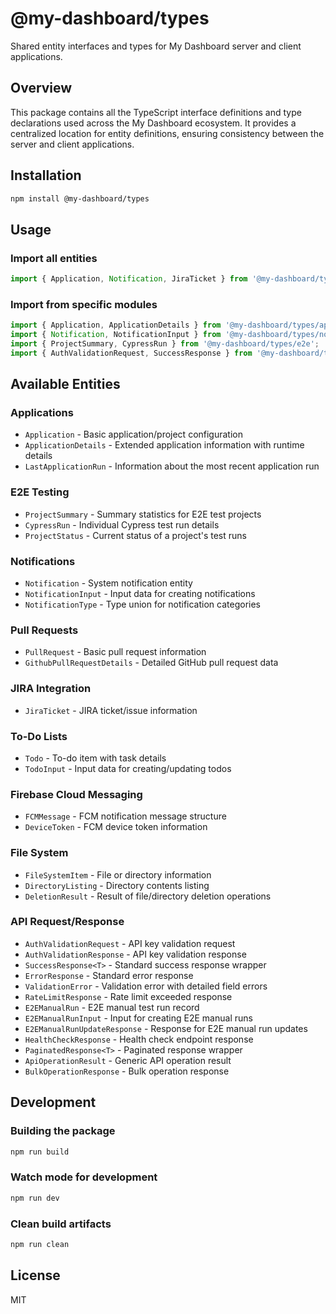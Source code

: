 # @my-dashboard/types

Shared entity interfaces and types for My Dashboard server and client applications.

## Overview

This package contains all the TypeScript interface definitions and type declarations used across the My Dashboard ecosystem. It provides a centralized location for entity definitions, ensuring consistency between the server and client applications.

## Installation

```bash
npm install @my-dashboard/types
```

## Usage

### Import all entities
```typescript
import { Application, Notification, JiraTicket } from '@my-dashboard/types';
```

### Import from specific modules
```typescript
import { Application, ApplicationDetails } from '@my-dashboard/types/applications';
import { Notification, NotificationInput } from '@my-dashboard/types/notifications';
import { ProjectSummary, CypressRun } from '@my-dashboard/types/e2e';
import { AuthValidationRequest, SuccessResponse } from '@my-dashboard/types/api';
```

## Available Entities

### Applications
- `Application` - Basic application/project configuration
- `ApplicationDetails` - Extended application information with runtime details
- `LastApplicationRun` - Information about the most recent application run

### E2E Testing
- `ProjectSummary` - Summary statistics for E2E test projects
- `CypressRun` - Individual Cypress test run details
- `ProjectStatus` - Current status of a project's test runs

### Notifications
- `Notification` - System notification entity
- `NotificationInput` - Input data for creating notifications
- `NotificationType` - Type union for notification categories

### Pull Requests
- `PullRequest` - Basic pull request information
- `GithubPullRequestDetails` - Detailed GitHub pull request data

### JIRA Integration
- `JiraTicket` - JIRA ticket/issue information

### To-Do Lists
- `Todo` - To-do item with task details
- `TodoInput` - Input data for creating/updating todos

### Firebase Cloud Messaging
- `FCMMessage` - FCM notification message structure
- `DeviceToken` - FCM device token information

### File System
- `FileSystemItem` - File or directory information
- `DirectoryListing` - Directory contents listing
- `DeletionResult` - Result of file/directory deletion operations

### API Request/Response
- `AuthValidationRequest` - API key validation request
- `AuthValidationResponse` - API key validation response
- `SuccessResponse<T>` - Standard success response wrapper
- `ErrorResponse` - Standard error response
- `ValidationError` - Validation error with detailed field errors
- `RateLimitResponse` - Rate limit exceeded response
- `E2EManualRun` - E2E manual test run record
- `E2EManualRunInput` - Input for creating E2E manual runs
- `E2EManualRunUpdateResponse` - Response for E2E manual run updates
- `HealthCheckResponse` - Health check endpoint response
- `PaginatedResponse<T>` - Paginated response wrapper
- `ApiOperationResult` - Generic API operation result
- `BulkOperationResponse` - Bulk operation response

## Development

### Building the package
```bash
npm run build
```

### Watch mode for development
```bash
npm run dev
```

### Clean build artifacts
```bash
npm run clean
```

## License

MIT
